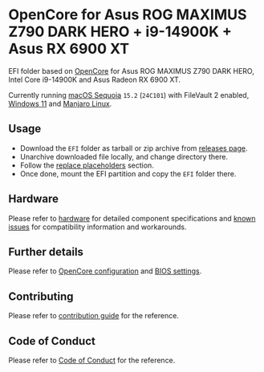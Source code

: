 # OpenCore for Asus ROG MAXIMUS Z790 DARK HERO + i9-14900K + Asus RX 6900 XT

EFI folder based on [OpenCore](https://github.com/acidanthera/OpenCorePkg) for Asus ROG MAXIMUS Z790 DARK HERO, Intel Core i9-14900K and Asus Radeon RX 6900 XT.

Currently running [macOS Sequoia](https://www.apple.com/macos/macos-sequoia/) `15.2` (`24C101`) with FileVault 2 enabled,
[Windows 11](https://www.microsoft.com/en-us/windows/windows-11) and [Manjaro Linux](https://manjaro.org/).

## Usage

- Download the `EFI` folder as tarball or zip archive from [releases page](https://github.com/vovinacci/OpenCore-ASUS-ROG-MAXIMUS-Z790-DARK-HERO/releases).
- Unarchive downloaded file locally, and change directory there.
- Follow the [replace placeholders](docs/contribution.md#replace-placeholders) section.
- Once done, mount the EFI partition and copy the `EFI` folder there.

## Hardware

Please refer to [hardware](docs/hardware.md) for detailed component specifications and [known issues](docs/known-issues.md) for compatibility information and
workarounds.

## Further details

Please refer to [OpenCore configuration](docs/opencore.md) and [BIOS settings](docs/bios.md).

## Contributing

Please refer to [contribution guide](docs/contribution.md) for the reference.

## Code of Conduct

Please refer to [Code of Conduct](CODE_OF_CONDUCT.md) for the reference.

